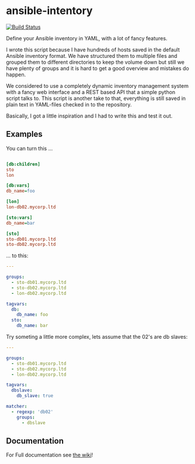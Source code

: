 # ansible-intentory

[![Build Status](https://travis-ci.org/nsg/ansible-inventory.svg?branch=master)](https://travis-ci.org/nsg/ansible-inventory)

Define your Ansible inventory in YAML, with a lot of fancy features.

I wrote this script because I have hundreds of hosts saved in the 
default Ansible inventory format. We have structured them to multiple 
files and grouped them to different directories to keep the volume 
down but still we have plenty of groups and it is hard to get a good 
overview and mistakes do happen.

We considered to use a completely dynamic inventory management system 
with a fancy web interface and a REST based API that a simple python 
script talks to. This script is another take to that, everything is 
still saved in plain text in YAML-files checked in to the repository.

Basically, I got a little inspiration and I had to write this and test
it out.

## Examples

You can turn this ...

```ini

[db:children]
sto
lon

[db:vars]
db_name=foo

[lon]
lon-db02.mycorp.ltd

[sto:vars]
db_name=bar

[sto]
sto-db01.mycorp.ltd
sto-db02.mycorp.ltd

```

... to this:

```yaml
---

groups:
  - sto-db01.mycorp.ltd
  - sto-db02.mycorp.ltd
  - lon-db02.mycorp.ltd

tagvars:
  db:
    db_name: foo
  sto:
    db_name: bar

```

Try someting a little more complex, lets assume that the 02's are db slaves:

```yaml
---

groups:
  - sto-db01.mycorp.ltd
  - sto-db02.mycorp.ltd
  - lon-db02.mycorp.ltd

tagvars:
  dbslave:
    db_slave: true

matcher:
  - regexp: 'db02'
    groups:
	  - dbslave

```

## Documentation

For Full documentation see [the wiki](https://github.com/nsg/ansible-inventory/wiki/)!
